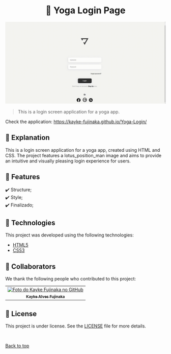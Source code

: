 <h1 align="center">🪷 Yoga Login Page</h1>

<img src="./assets/img/gif.gif" alt="Gif do Teste">

> This is a login screen application for a yoga app.

Check the application: https://kayke-fujinaka.github.io/Yoga-Login/

## :page_facing_up: Explanation

This is a login screen application for a yoga app, created using HTML and CSS. The project features a lotus_position_man image and aims to provide an intuitive and visually pleasing login experience for users.

## :dart: Features ##

:heavy_check_mark: Structure;\
:heavy_check_mark: Style;\
:heavy_check_mark: Finalizado;

## 🚀 Technologies

This project was developed using the following technologies:

- [HTML5](https://developer.mozilla.org/pt-BR/docs/Web/HTML/Element/html/)  
- [CSS3](https://developer.mozilla.org/pt-BR/docs/Web/CSS)

## 🤝 Collaborators

We thank the following people who contributed to this project:

<table>
  <tr>
    <td align="center">
      <a href="#">
        <img src="https://avatars.githubusercontent.com/u/98772000?s=400&u=80de9af672be7f75cc7a546838552cf63d5b82fe&v=4" width="140px;" alt="Foto do Kayke Fujinaka no GitHub"/><br>
        <sub>
          <b>Kayke Alves Fujinaka</b>
        </sub>
      </a>
    </td>
  </tr>
</table>

## 📝 License

This project is under license. See the [LICENSE](LICENSE.md) file for more details.

&#xa0;

<a href="#top">Back to top</a>
